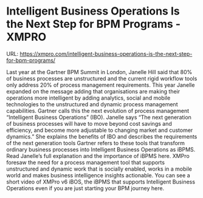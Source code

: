 # Intelligent Business Operations Is the Next Step for BPM Programs - XMPRO

URL: https://xmpro.com/intelligent-business-operations-is-the-next-step-for-bpm-programs/

Last year at the Gartner BPM Summit in London, Janelle Hill said that 80% of business processes are unstructured and the current rigid workflow tools only address 20% of process management requirements.
This year Janelle expanded on the message adding that organisations are making their operations more intelligent by adding analytics, social and mobile technologies to the unstructured and dynamic process management capabilities. Gartner calls this the next evolution of process management “Intelligent Business Operations” (IBO).
Janelle says “The next generation of business processes will have to move beyond cost savings and efficiency, and become more adjustable to changing market and customer dynamics.” She explains the benefits of IBO and describes the requirements of the next generation tools Gartner refers to these tools that transform ordinary business processes into Intelligent Business Operations as iBPMS.
Read Janelle’s full explanation and the importance of iBPMS here.
XMPro foresaw the need for a process management tool that supports unstructured and dynamic work that is socially enabled, works in a mobile world and makes business intelligence insights actionable. You can see a short video of XMPro v6 iBOS, the iBPMS that supports Intelligent Business Operations even if you are just starting your BPM journey here.